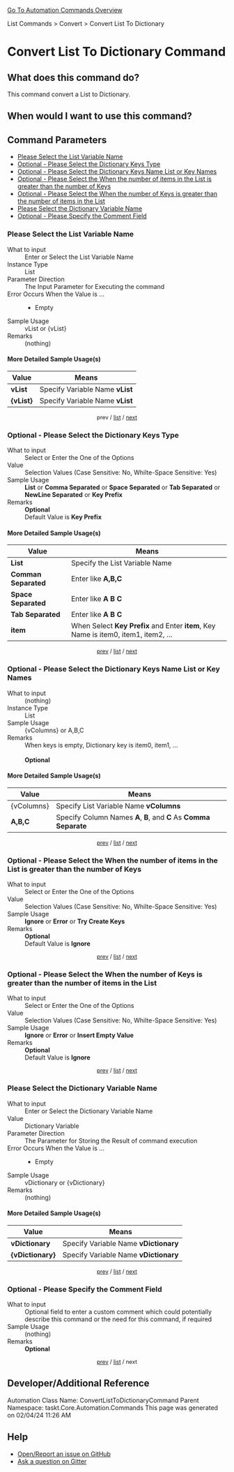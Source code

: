 <!--TITLE: Convert List To Dictionary Command -->
<!-- SUBTITLE: a command in the List Commands group. -->
[Go To Automation Commands Overview](/automation-commands.md)


List Commands &gt; Convert &gt; Convert List To Dictionary


# Convert List To Dictionary Command


## What does this command do?
This command convert a List to Dictionary.


## When would I want to use this command?



<a id="param_list"></a>
## Command Parameters
- [Please Select the List Variable Name](#param_0)
- [Optional - Please Select the Dictionary Keys Type](#param_1)
- [Optional - Please Select the Dictionary Keys Name List or Key Names](#param_2)
- [Optional - Please Select the When the number of items in the List is greater than the number of Keys](#param_3)
- [Optional - Please Select the When the number of Keys is greater than the number of items in the List](#param_4)
- [Please Select the Dictionary Variable Name](#param_5)
- [Optional - Please Specify the Comment Field](#param_6)


<a id="param_0"></a>
### Please Select the List Variable Name


<dl>
<dt>What to input</dt><dd>Enter or Select the List Variable Name</dd>
<dt>Instance Type</dt><dd>List</dd>
<dt>Parameter Direction</dt><dd>The Input Parameter for Executing the command</dd>
<dt>Error Occurs When the Value is ...</dt><dd><ul>
<li>Empty</li>
</ul></dd>
<dt>Sample Usage</dt><dd>vList or {vList}</dd>
<dt>Remarks</dt><dd>(nothing)</dd>
</dl>




#### More Detailed Sample Usage(s)
| Value | Means |
|---|---|
| <strong>vList</strong> | Specify Variable Name **vList** |
| <strong>{vList}</strong> | Specify Variable Name **vList** |


<div style="font-size: 90%; text-align: center">


prev / [list](#param_list) / [next](#param_1)


</div>


<a id="param_1"></a>
### Optional - Please Select the Dictionary Keys Type


<dl>
<dt>What to input</dt><dd>Select or Enter the One of the Options</dd>
<dt>Value</dt><dd>Selection Values (Case Sensitive: No, Whilte-Space Sensitive: Yes)</dd>
<dt>Sample Usage</dt><dd><strong>List</strong> or  <strong>Comma Separated</strong> or  <strong>Space Separated</strong> or  <strong>Tab Separated</strong> or  <strong>NewLine Separated</strong> or  <strong>Key Prefix</strong></dd>
<dt>Remarks</dt><dd><strong>Optional</strong><br>Default Value is <strong>Key Prefix</strong></dd>
</dl>




#### More Detailed Sample Usage(s)
| Value | Means |
|---|---|
| <strong>List</strong> | Specify the List Variable Name |
| <strong>Comman Separated</strong> | Enter like **A,B,C** |
| <strong>Space Separated</strong> | Enter like **A B C** |
| <strong>Tab Separated</strong> | Enter like **A	B	C** |
| <strong>item</strong> | When Select **Key Prefix** and Enter **item**, Key Name is item0, item1, item2, ... |


<div style="font-size: 90%; text-align: center">


[prev](#param_1) / [list](#param_list) / [next](#param_2)


</div>


<a id="param_2"></a>
### Optional - Please Select the Dictionary Keys Name List or Key Names


<dl>
<dt>What to input</dt><dd>(nothing)</dd>
<dt>Instance Type</dt><dd>List</dd>
<dt>Sample Usage</dt><dd>{vColumns} or A,B,C</dd>
<dt>Remarks</dt><dd>When keys is empty, Dictionary key is item0, item1, ...<br><br>
<strong>Optional</strong><br></dd>
</dl>




#### More Detailed Sample Usage(s)
| Value | Means |
|---|---|
| {vColumns} | Specify List Variable Name **vColumns** |
| <strong>A,B,C</strong> | Specify Column Names **A**, **B**, and **C** As **Comma Separate** |


<div style="font-size: 90%; text-align: center">


[prev](#param_2) / [list](#param_list) / [next](#param_3)


</div>


<a id="param_3"></a>
### Optional - Please Select the When the number of items in the List is greater than the number of Keys


<dl>
<dt>What to input</dt><dd>Select or Enter the One of the Options</dd>
<dt>Value</dt><dd>Selection Values (Case Sensitive: No, Whilte-Space Sensitive: Yes)</dd>
<dt>Sample Usage</dt><dd><strong>Ignore</strong> or  <strong>Error</strong> or  <strong>Try Create Keys</strong></dd>
<dt>Remarks</dt><dd><strong>Optional</strong><br>Default Value is <strong>Ignore</strong></dd>
</dl>




<div style="font-size: 90%; text-align: center">


[prev](#param_3) / [list](#param_list) / [next](#param_4)


</div>


<a id="param_4"></a>
### Optional - Please Select the When the number of Keys is greater than the number of items in the List


<dl>
<dt>What to input</dt><dd>Select or Enter the One of the Options</dd>
<dt>Value</dt><dd>Selection Values (Case Sensitive: No, Whilte-Space Sensitive: Yes)</dd>
<dt>Sample Usage</dt><dd><strong>Ignore</strong> or  <strong>Error</strong> or  <strong>Insert Empty Value</strong></dd>
<dt>Remarks</dt><dd><strong>Optional</strong><br>Default Value is <strong>Ignore</strong></dd>
</dl>




<div style="font-size: 90%; text-align: center">


[prev](#param_4) / [list](#param_list) / [next](#param_5)


</div>


<a id="param_5"></a>
### Please Select the Dictionary Variable Name


<dl>
<dt>What to input</dt><dd>Enter or Select the Dictionary Variable Name</dd>
<dt>Value</dt><dd>Dictionary Variable</dd>
<dt>Parameter Direction</dt><dd>The Parameter for Storing the Result of command execution</dd>
<dt>Error Occurs When the Value is ...</dt><dd><ul>
<li>Empty</li>
</ul></dd>
<dt>Sample Usage</dt><dd>vDictionary or {vDictionary}</dd>
<dt>Remarks</dt><dd>(nothing)</dd>
</dl>




#### More Detailed Sample Usage(s)
| Value | Means |
|---|---|
| <strong>vDictionary</strong> | Specify Variable Name **vDictionary** |
| <strong>{vDictionary}</strong> | Specify Variable Name **vDictionary** |


<div style="font-size: 90%; text-align: center">


[prev](#param_5) / [list](#param_list) / [next](#param_6)


</div>


<a id="param_6"></a>
### Optional - Please Specify the Comment Field


<dl>
<dt>What to input</dt><dd>Optional field to enter a custom comment which could potentially describe this command or the need for this command, if required</dd>
<dt>Sample Usage</dt><dd>(nothing)</dd>
<dt>Remarks</dt><dd><strong>Optional</strong><br></dd>
</dl>




<div style="font-size: 90%; text-align: center">


[prev](#param_6) / [list](#param_list) / next


</div>


## Developer/Additional Reference
Automation Class Name: ConvertListToDictionaryCommand
Parent Namespace: taskt.Core.Automation.Commands
This page was generated on 02/04/24 11:26 AM


## Help
- [Open/Report an issue on GitHub](https://github.com/rcktrncn/taskt/issues/new)
- [Ask a question on Gitter](https://gitter.im/taskt-rpa/Lobby)
